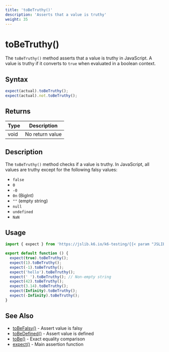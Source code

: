```yaml
---
title: 'toBeTruthy()'
description: 'Asserts that a value is truthy'
weight: 35
---
```


# toBeTruthy()

The `toBeTruthy()` method asserts that a value is truthy in JavaScript. A value is truthy if it converts to `true` when evaluated in a boolean context.

## Syntax

<!-- eslint-skip -->

```javascript
expect(actual).toBeTruthy();
expect(actual).not.toBeTruthy();
```

## Returns

| Type | Description     |
| ---- | --------------- |
| void | No return value |

## Description

The `toBeTruthy()` method checks if a value is truthy. In JavaScript, all values are truthy except for the following falsy values:

- `false`
- `0`
- `-0`
- `0n` (BigInt)
- `""` (empty string)
- `null`
- `undefined`
- `NaN`

## Usage

```javascript
import { expect } from 'https://jslib.k6.io/k6-testing/{{< param "JSLIB_TESTING_VERSION" >}}/index.js';

export default function () {
  expect(true).toBeTruthy();
  expect(1).toBeTruthy();
  expect(-1).toBeTruthy();
  expect('hello').toBeTruthy();
  expect(' ').toBeTruthy(); // Non-empty string
  expect(42).toBeTruthy();
  expect(3.14).toBeTruthy();
  expect(Infinity).toBeTruthy();
  expect(-Infinity).toBeTruthy();
}
```

## See Also

- [toBeFalsy()](https://grafana.com/docs/k6/<K6_VERSION>/javascript-api/jslib/k6-testing/non-retrying-assertions/tobefalsy) - Assert value is falsy
- [toBeDefined()](https://grafana.com/docs/k6/<K6_VERSION>/javascript-api/jslib/k6-testing/non-retrying-assertions/tobedefined) - Assert value is defined
- [toBe()](https://grafana.com/docs/k6/<K6_VERSION>/javascript-api/jslib/k6-testing/non-retrying-assertions/tobe) - Exact equality comparison
- [expect()](https://grafana.com/docs/k6/<K6_VERSION>/javascript-api/jslib/k6-testing/expect) - Main assertion function
